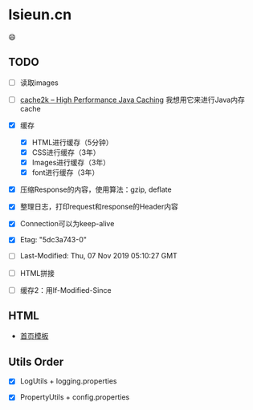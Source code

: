# lsieun.cn

:smile:

## TODO

- [ ] 读取images
- [ ] [cache2k – High Performance Java Caching](https://cache2k.org/) 我想用它来进行Java内存cache

- [x] 缓存
  - [x] HTML进行缓存（5分钟）
  - [x] CSS进行缓存（3年）
  - [x] Images进行缓存（3年）
  - [x] font进行缓存（3年）
- [x] 压缩Response的内容，使用算法：gzip, deflate
- [x] 整理日志，打印request和response的Header内容
- [x] Connection可以为keep-alive
- [x] Etag: "5dc3a743-0"
- [ ] Last-Modified: Thu, 07 Nov 2019 05:10:27 GMT
- [ ] HTML拼接
- [ ] 缓存2：用If-Modified-Since

## HTML

- [首页模板](https://www.w3schools.com/w3css/tryit.asp?filename=tryw3css_templates_blog&stacked=h)

## Utils Order

- [x] LogUtils + logging.properties
- [x] PropertyUtils + config.properties

